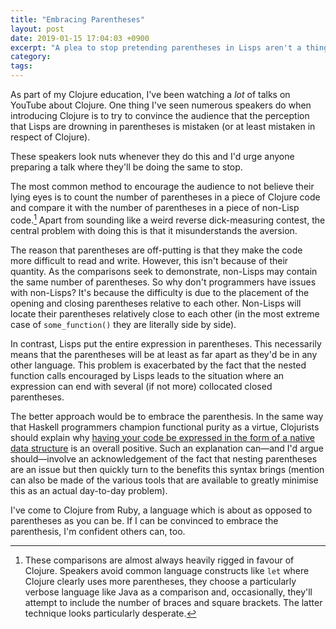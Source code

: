 ```yaml
---
title: "Embracing Parentheses"
layout: post
date: 2019-01-15 17:04:03 +0900
excerpt: "A plea to stop pretending parentheses in Lisps aren't a thing."
category: 
tags: 
---
```


As part of my Clojure education, I've been watching a _lot_ of talks on YouTube about Clojure. One thing I've seen numerous speakers do when introducing Clojure is to try to convince the audience that the perception that Lisps are drowning in parentheses is mistaken (or at least mistaken in respect of Clojure).

These speakers look nuts whenever they do this and I'd urge anyone preparing a talk where they'll be doing the same to stop.

The most common method to encourage the audience to not believe their lying eyes is to count the number of parentheses in a piece of Clojure code and compare it with the number of parentheses in a piece of non-Lisp code.[^1] Apart from sounding like a weird reverse dick-measuring contest, the central problem with doing this is that it misunderstands the aversion.

The reason that parentheses are off-putting is that they make the code more difficult to read and write. However, this isn't because of their quantity. As the comparisons seek to demonstrate, non-Lisps may contain the same number of parentheses. So why don't programmers have issues with non-Lisps? It's because the difficulty is due to the placement of the opening and closing parentheses relative to each other. Non-Lisps will locate their parentheses relatively close to each other (in the most extreme case of `some_function()` they are literally side by side).

In contrast, Lisps put the entire expression in parentheses. This necessarily means that the parentheses will be at least as far apart as they'd be in any other language. This problem is exacerbated by the fact that the nested function calls encouraged by Lisps leads to the situation where an expression can end with several (if not more) collocated closed parentheses.

The better approach would be to embrace the parenthesis. In the same way that Haskell programmers champion functional purity as a virtue, Clojurists should explain why [having your code be expressed in the form of a native data structure][mcp] is an overall positive. Such an explanation can—and I'd argue should—involve an acknowledgement of the fact that nesting parentheses are an issue but then quickly turn to the benefits this syntax brings (mention can also be made of the various tools that are available to greatly minimise this as an actual day-to-day problem).

I've come to Clojure from Ruby, a language which is about as opposed to parentheses as you can be. If I can be convinced to embrace the parenthesis, I'm confident others can, too.

[mcp]: http://articles.inqk.net/2019/01/11/code-as-data-structures.html

[^1]: These comparisons are almost always heavily rigged in favour of Clojure. Speakers avoid common language constructs like `let` where Clojure clearly uses more parentheses, they choose a particularly verbose language like Java as a comparison and, occasionally, they'll attempt to include the number of braces and square brackets. The latter technique looks particularly desperate.